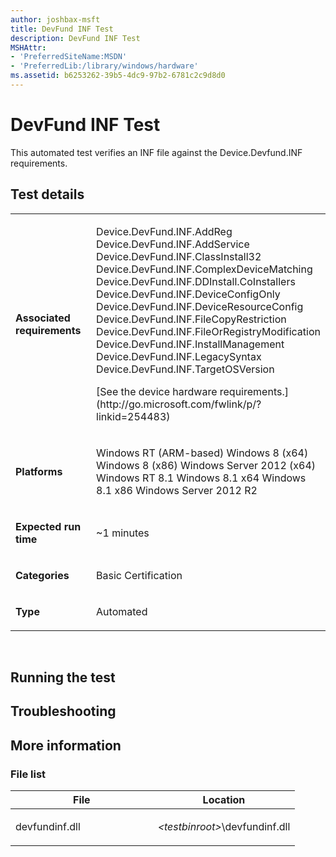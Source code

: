 ```yaml
---
author: joshbax-msft
title: DevFund INF Test
description: DevFund INF Test
MSHAttr:
- 'PreferredSiteName:MSDN'
- 'PreferredLib:/library/windows/hardware'
ms.assetid: b6253262-39b5-4dc9-97b2-6781c2c9d8d0
---
```


# DevFund INF Test


This automated test verifies an INF file against the Device.Devfund.INF requirements.

## Test details


<table>
<colgroup>
<col width="50%" />
<col width="50%" />
</colgroup>
<tbody>
<tr class="odd">
<td><p><strong>Associated requirements</strong></p></td>
<td><p>Device.DevFund.INF.AddReg Device.DevFund.INF.AddService Device.DevFund.INF.ClassInstall32 Device.DevFund.INF.ComplexDeviceMatching Device.DevFund.INF.DDInstall.CoInstallers Device.DevFund.INF.DeviceConfigOnly Device.DevFund.INF.DeviceResourceConfig Device.DevFund.INF.FileCopyRestriction Device.DevFund.INF.FileOrRegistryModification Device.DevFund.INF.InstallManagement Device.DevFund.INF.LegacySyntax Device.DevFund.INF.TargetOSVersion</p>
<p>[See the device hardware requirements.](http://go.microsoft.com/fwlink/p/?linkid=254483)</p></td>
</tr>
<tr class="even">
<td><p><strong>Platforms</strong></p></td>
<td><p>Windows RT (ARM-based) Windows 8 (x64) Windows 8 (x86) Windows Server 2012 (x64) Windows RT 8.1 Windows 8.1 x64 Windows 8.1 x86 Windows Server 2012 R2</p></td>
</tr>
<tr class="odd">
<td><p><strong>Expected run time</strong></p></td>
<td><p>~1 minutes</p></td>
</tr>
<tr class="even">
<td><p><strong>Categories</strong></p></td>
<td><p>Basic Certification</p></td>
</tr>
<tr class="odd">
<td><p><strong>Type</strong></p></td>
<td><p>Automated</p></td>
</tr>
</tbody>
</table>

 

## Running the test


## Troubleshooting


## More information


### File list

<table>
<colgroup>
<col width="50%" />
<col width="50%" />
</colgroup>
<thead>
<tr class="header">
<th>File</th>
<th>Location</th>
</tr>
</thead>
<tbody>
<tr class="odd">
<td><p>devfundinf.dll</p></td>
<td><p><em>&lt;testbinroot&gt;</em>\devfundinf.dll</p></td>
</tr>
</tbody>
</table>

 

 

 






